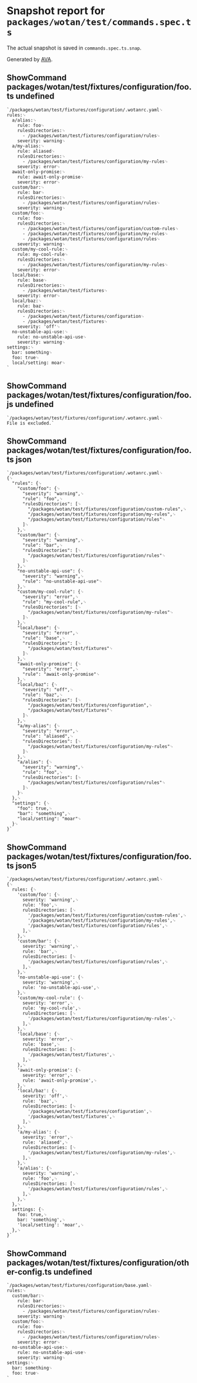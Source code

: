 # Snapshot report for `packages/wotan/test/commands.spec.ts`

The actual snapshot is saved in `commands.spec.ts.snap`.

Generated by [AVA](https://avajs.dev).

## ShowCommand packages/wotan/test/fixtures/configuration/foo.ts undefined

    `/packages/wotan/test/fixtures/configuration/.wotanrc.yaml␊
    rules:␊
      a/alias:␊
        rule: foo␊
        rulesDirectories:␊
          - /packages/wotan/test/fixtures/configuration/rules␊
        severity: warning␊
      a/my-alias:␊
        rule: aliased␊
        rulesDirectories:␊
          - /packages/wotan/test/fixtures/configuration/my-rules␊
        severity: error␊
      await-only-promise:␊
        rule: await-only-promise␊
        severity: error␊
      custom/bar:␊
        rule: bar␊
        rulesDirectories:␊
          - /packages/wotan/test/fixtures/configuration/rules␊
        severity: warning␊
      custom/foo:␊
        rule: foo␊
        rulesDirectories:␊
          - /packages/wotan/test/fixtures/configuration/custom-rules␊
          - /packages/wotan/test/fixtures/configuration/my-rules␊
          - /packages/wotan/test/fixtures/configuration/rules␊
        severity: warning␊
      custom/my-cool-rule:␊
        rule: my-cool-rule␊
        rulesDirectories:␊
          - /packages/wotan/test/fixtures/configuration/my-rules␊
        severity: error␊
      local/base:␊
        rule: base␊
        rulesDirectories:␊
          - /packages/wotan/test/fixtures␊
        severity: error␊
      local/baz:␊
        rule: baz␊
        rulesDirectories:␊
          - /packages/wotan/test/fixtures/configuration␊
          - /packages/wotan/test/fixtures␊
        severity: 'off'␊
      no-unstable-api-use:␊
        rule: no-unstable-api-use␊
        severity: warning␊
    settings:␊
      bar: something␊
      foo: true␊
      local/setting: moar␊
    `

## ShowCommand packages/wotan/test/fixtures/configuration/foo.js undefined

    `/packages/wotan/test/fixtures/configuration/.wotanrc.yaml␊
    File is excluded.`

## ShowCommand packages/wotan/test/fixtures/configuration/foo.ts json

    `/packages/wotan/test/fixtures/configuration/.wotanrc.yaml␊
    {␊
      "rules": {␊
        "custom/foo": {␊
          "severity": "warning",␊
          "rule": "foo",␊
          "rulesDirectories": [␊
            "/packages/wotan/test/fixtures/configuration/custom-rules",␊
            "/packages/wotan/test/fixtures/configuration/my-rules",␊
            "/packages/wotan/test/fixtures/configuration/rules"␊
          ]␊
        },␊
        "custom/bar": {␊
          "severity": "warning",␊
          "rule": "bar",␊
          "rulesDirectories": [␊
            "/packages/wotan/test/fixtures/configuration/rules"␊
          ]␊
        },␊
        "no-unstable-api-use": {␊
          "severity": "warning",␊
          "rule": "no-unstable-api-use"␊
        },␊
        "custom/my-cool-rule": {␊
          "severity": "error",␊
          "rule": "my-cool-rule",␊
          "rulesDirectories": [␊
            "/packages/wotan/test/fixtures/configuration/my-rules"␊
          ]␊
        },␊
        "local/base": {␊
          "severity": "error",␊
          "rule": "base",␊
          "rulesDirectories": [␊
            "/packages/wotan/test/fixtures"␊
          ]␊
        },␊
        "await-only-promise": {␊
          "severity": "error",␊
          "rule": "await-only-promise"␊
        },␊
        "local/baz": {␊
          "severity": "off",␊
          "rule": "baz",␊
          "rulesDirectories": [␊
            "/packages/wotan/test/fixtures/configuration",␊
            "/packages/wotan/test/fixtures"␊
          ]␊
        },␊
        "a/my-alias": {␊
          "severity": "error",␊
          "rule": "aliased",␊
          "rulesDirectories": [␊
            "/packages/wotan/test/fixtures/configuration/my-rules"␊
          ]␊
        },␊
        "a/alias": {␊
          "severity": "warning",␊
          "rule": "foo",␊
          "rulesDirectories": [␊
            "/packages/wotan/test/fixtures/configuration/rules"␊
          ]␊
        }␊
      },␊
      "settings": {␊
        "foo": true,␊
        "bar": "something",␊
        "local/setting": "moar"␊
      }␊
    }`

## ShowCommand packages/wotan/test/fixtures/configuration/foo.ts json5

    `/packages/wotan/test/fixtures/configuration/.wotanrc.yaml␊
    {␊
      rules: {␊
        'custom/foo': {␊
          severity: 'warning',␊
          rule: 'foo',␊
          rulesDirectories: [␊
            '/packages/wotan/test/fixtures/configuration/custom-rules',␊
            '/packages/wotan/test/fixtures/configuration/my-rules',␊
            '/packages/wotan/test/fixtures/configuration/rules',␊
          ],␊
        },␊
        'custom/bar': {␊
          severity: 'warning',␊
          rule: 'bar',␊
          rulesDirectories: [␊
            '/packages/wotan/test/fixtures/configuration/rules',␊
          ],␊
        },␊
        'no-unstable-api-use': {␊
          severity: 'warning',␊
          rule: 'no-unstable-api-use',␊
        },␊
        'custom/my-cool-rule': {␊
          severity: 'error',␊
          rule: 'my-cool-rule',␊
          rulesDirectories: [␊
            '/packages/wotan/test/fixtures/configuration/my-rules',␊
          ],␊
        },␊
        'local/base': {␊
          severity: 'error',␊
          rule: 'base',␊
          rulesDirectories: [␊
            '/packages/wotan/test/fixtures',␊
          ],␊
        },␊
        'await-only-promise': {␊
          severity: 'error',␊
          rule: 'await-only-promise',␊
        },␊
        'local/baz': {␊
          severity: 'off',␊
          rule: 'baz',␊
          rulesDirectories: [␊
            '/packages/wotan/test/fixtures/configuration',␊
            '/packages/wotan/test/fixtures',␊
          ],␊
        },␊
        'a/my-alias': {␊
          severity: 'error',␊
          rule: 'aliased',␊
          rulesDirectories: [␊
            '/packages/wotan/test/fixtures/configuration/my-rules',␊
          ],␊
        },␊
        'a/alias': {␊
          severity: 'warning',␊
          rule: 'foo',␊
          rulesDirectories: [␊
            '/packages/wotan/test/fixtures/configuration/rules',␊
          ],␊
        },␊
      },␊
      settings: {␊
        foo: true,␊
        bar: 'something',␊
        'local/setting': 'moar',␊
      },␊
    }`

## ShowCommand packages/wotan/test/fixtures/configuration/other-config.ts undefined

    `/packages/wotan/test/fixtures/configuration/base.yaml␊
    rules:␊
      custom/bar:␊
        rule: bar␊
        rulesDirectories:␊
          - /packages/wotan/test/fixtures/configuration/rules␊
        severity: warning␊
      custom/foo:␊
        rule: foo␊
        rulesDirectories:␊
          - /packages/wotan/test/fixtures/configuration/rules␊
        severity: error␊
      no-unstable-api-use:␊
        rule: no-unstable-api-use␊
        severity: warning␊
    settings:␊
      bar: something␊
      foo: true␊
    `
